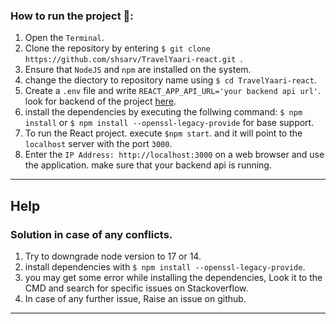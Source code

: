 ### How to run the project 🚀:

1. Open the `Terminal`.
2. Clone the repository by entering `$ git clone https://github.com/shsarv/TravelYaari-react.git `.
3. Ensure that `NodeJS` and `npm` are installed on the system.
4. change the diectory to repository name using `$ cd TravelYaari-react`.
5. Create a `.env` file and write `REACT_APP_API_URL='your backend api url'`. look for backend of the project [here](https://github.com/shsarv/TravelYaari-api).
6. install the dependencies by executing the follwing command: `$ npm install` or `$ npm install --openssl-legacy-provide` for base support.
7. To run the React project. execute `$npm start`. and it will point to the `localhost` server with the port `3000`.
8. Enter the `IP Address: http://localhost:3000` on a web browser and use the application. make sure that your backend api is running.

---

## Help

### Solution in case of any conflicts.

1. Try to downgrade node version to 17 or 14.
2. install dependencies with `$ npm install --openssl-legacy-provide`.
3. you may get some error while installing the dependencies, Look it to the CMD and search for specific issues on Stackoverflow.
4. In case of any further issue, Raise an issue on github.

---
